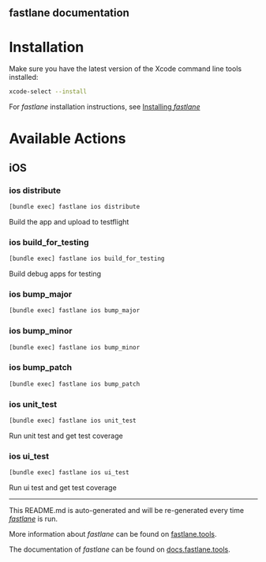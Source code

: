 fastlane documentation
----

# Installation

Make sure you have the latest version of the Xcode command line tools installed:

```sh
xcode-select --install
```

For _fastlane_ installation instructions, see [Installing _fastlane_](https://docs.fastlane.tools/#installing-fastlane)

# Available Actions

## iOS

### ios distribute

```sh
[bundle exec] fastlane ios distribute
```

Build the app and upload to testflight

### ios build_for_testing

```sh
[bundle exec] fastlane ios build_for_testing
```

Build debug apps for testing

### ios bump_major

```sh
[bundle exec] fastlane ios bump_major
```



### ios bump_minor

```sh
[bundle exec] fastlane ios bump_minor
```



### ios bump_patch

```sh
[bundle exec] fastlane ios bump_patch
```



### ios unit_test

```sh
[bundle exec] fastlane ios unit_test
```

Run unit test and get test coverage

### ios ui_test

```sh
[bundle exec] fastlane ios ui_test
```

Run ui test and get test coverage

----

This README.md is auto-generated and will be re-generated every time [_fastlane_](https://fastlane.tools) is run.

More information about _fastlane_ can be found on [fastlane.tools](https://fastlane.tools).

The documentation of _fastlane_ can be found on [docs.fastlane.tools](https://docs.fastlane.tools).
